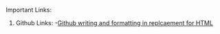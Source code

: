 Important Links:

1. Github Links: 
-[Github writing and formatting in replcaement for HTML](https://help.github.com/en/github/writing-on-github/basic-writing-and-formatting-syntax)

